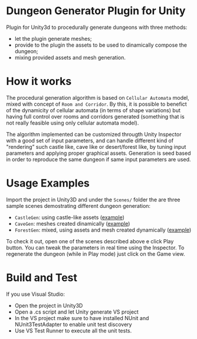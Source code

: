 # Dungeon Generator Plugin for Unity
Plugin for Unity3d to procedurally generate dungeons with three methods:
* let the plugin generate meshes;
* provide to the plugin the assets to be used to dinamically compose the dungeon;
*  mixing provided assets and mesh generation.

# How it works
The procedural generation algorithm is based on `Cellular Automata` model, mixed with concept of `Room and Corridor`. By this, it is possible to benefict of the dynamicity of cellular automata (in terms of shape variations) but having full control over rooms and corridors generated (something that is not really feasible using only cellular automata model). 

The algorithm implemented can be customized througth Unity Inspector with a good set of input parameters, and can handle different kind of "rendering” such castle like, cave like or desert/forest like, by tuning input parameters and applying proper graphical assets. Generation is seed based in order to reproduce the same dungeon if same input parameters are used.

# Usage Examples
Import the project in Unity3D and under the `Scenes/` folder the are three sample scenes demostrating different dungeon generation:
* `CastleGen`: using castle-like assets ([example](./docs/castlegen-example.jpg))
* `CaveGen`: meshes created dinamically ([example](./docs/cavegen-example.jpg))
* `ForestGen`: mixed, using assets and mesh created dynamically ([example](./docs/forestgen-example.jpg))

To check it out, open one of the scenes described above e click Play button. You can tweak the parameters in real time using the Inspector. To regenerate the dungeon (while in Play mode) just click on the Game view.

# Build and Test
If you use Visual Studio:
* Open the project in Unity3D
* Open a .cs script and let Unity generate VS project
* In the VS project make sure to have installed NUnit and NUnit3TestAdapter to enable unit test discovery
* Use VS Test Runner to execute all the unit tests.
